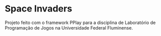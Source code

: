 # Space Invaders

Projeto feito com o framework PPlay para a disciplina de Laboratório de Programação de Jogos na Universidade Federal Fluminense.
